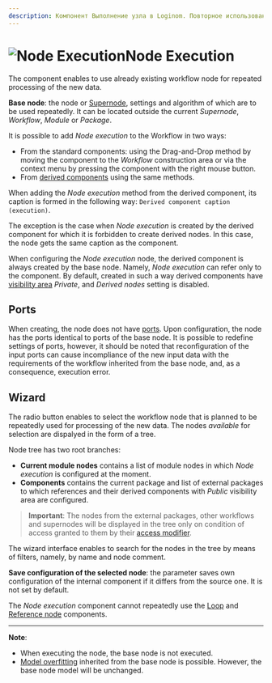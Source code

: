 ```yaml
---
description: Компонент Выполнение узла в Loginom. Повторное использование имеющегося узла. Базовый узел. Мастер настройки.
---
```

# ![Node Execution](./../../images/icons/components/script-deductor_default.svg)Node Execution

The component enables to use already existing workflow node for repeated processing of the new data.

**Base node**: the node or [Supernode](./supernode.md), settings and algorithm of which are to be used repeatedly. It can be located outside the current *Supernode*, *Workflow*, *Module* or *Package*.

It is possible to add *Node execution* to the Workflow in two ways:

* From the standard components: using the Drag-and-Drop method by moving the component to the *Workflow* construction area or via the context menu by pressing the component with the right mouse button.
* From [derived components](../../workflow/derived-component.md) using the same methods.

When adding the *Node execution* method from the derived component, its caption is formed in the following way: `Derived component caption (execution)`.

The exception is the case when *Node execution* is created by the derived component for which it is forbidden to create derived nodes. In this case, the node gets the same caption as the component.

When configuring the *Node execution* node, the derived component is always created by the base node. Namely, *Node execution* can refer only to the component. By default, created in such a way derived components have [visibility area](../../workflow/access-modifier.md) *Private*, and *Derived nodes* setting is disabled.

## Ports

When creating, the node does not have [ports](./../../workflow/ports/README.md). Upon configuration, the node has the ports identical to ports of the base node. It is possible to redefine settings of ports, however, it should be noted that reconfiguration of the input ports can cause incompliance of the new input data with the requirements of the workflow inherited from the base node, and, as a consequence, execution error.

## Wizard

The radio button enables to select the workflow node that is planned to be repeatedly used for processing of the new data. The nodes *available* for selection are dispalyed in the form of a tree.

Node tree has two root branches:

* **Current module nodes** contains a list of module nodes in which *Node execution* is configured at the moment.
* **Components** contains the current package and list of external packages to which references and their derived components with  *Public* visibility area are configured.

> **Important**: The nodes from the external packages, other workflows and supernodes will be displayed in the tree only on condition of access granted to them by their [access modifier](./../../workflow/access-modifier.md).

The wizard interface enables to search for the nodes in the tree by means of filters, namely, by name and node comment.

**Save configuration of the selected node**: the parameter saves own configuration of the internal component if it differs from the source one. It is not set by default.

The *Node execution* component cannot repeatedly use the [Loop](./loop.md) and [Reference node](./reference-node.md) components.


-----

**Note**:

* When executing the node, the base node is not executed.
* [Model overfitting](./../../workflow/training-processors.md) inherited from the base node is possible. However, the base node model will be unchanged.
